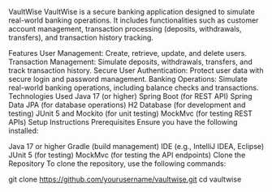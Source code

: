 VaultWise
VaultWise is a secure banking application designed to simulate real-world banking operations. It includes functionalities such as customer account management, transaction processing (deposits, withdrawals, transfers), and transaction history tracking.

Features
User Management: Create, retrieve, update, and delete users.
Transaction Management: Simulate deposits, withdrawals, transfers, and track transaction history.
Secure User Authentication: Protect user data with secure login and password management.
Banking Operations: Simulate real-world banking operations, including balance checks and transactions.
Technologies Used
Java 17 (or higher)
Spring Boot (for REST API)
Spring Data JPA (for database operations)
H2 Database (for development and testing)
JUnit 5 and Mockito (for unit testing)
MockMvc (for testing REST APIs)
Setup Instructions
Prerequisites
Ensure you have the following installed:

Java 17 or higher
Gradle (build management)
IDE (e.g., IntelliJ IDEA, Eclipse)
JUnit 5 (for testing)
MockMvc (for testing the API endpoints)
Clone the Repository
To clone the repository, use the following commands:

git clone https://github.com/yourusername/vaultwise.git
cd vaultwise
